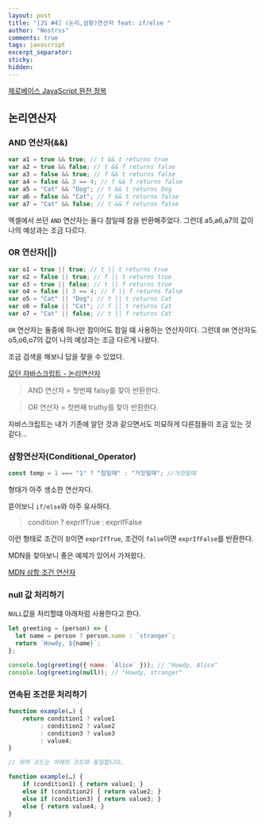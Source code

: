 ```yaml
---
layout: post
title: "[JS #4] (논리,삼항)연산자 feat: if/else "
author: "Nostrss"
comments: true
tags: javascript
excerpt_separator:
sticky:
hidden:
---
```


[제로베이스 JavaScript 완전 정복](https://zero-base.co.kr/category_dev_camp/JS_challenge)

## 논리연산자

### AND 연산자(&&)

```javascript
var a1 = true && true; // t && t returns true
var a2 = true && false; // t && f returns false
var a3 = false && true; // f && t returns false
var a4 = false && 3 == 4; // f && f returns false
var a5 = "Cat" && "Dog"; // t && t returns Dog
var a6 = false && "Cat"; // f && t returns false
var a7 = "Cat" && false; // t && f returns false
```

엑셀에서 쓰던 `AND` 연산자는 둘다 참일때 참을 반환해주었다.
그런데 a5,a6,a7의 값이 나의 예상과는 조금 다르다.

### OR 연산자(||)

```javascript
var o1 = true || true; // t || t returns true
var o2 = false || true; // f || t returns true
var o3 = true || false; // t || f returns true
var o4 = false || 3 == 4; // f || f returns false
var o5 = "Cat" || "Dog"; // t || t returns Cat
var o6 = false || "Cat"; // f || t returns Cat
var o7 = "Cat" || false; // t || f returns Cat
```

`OR` 연산자는 둘중에 하나만 참이어도 참일 떄 사용하는 연산자이다.
그런데 `OR` 연산자도 o5,o6,o7의 값이 나의 예상과는 조금 다르게 나왔다.

조금 검색을 해보니 답을 찾을 수 있었다.

[모던 자바스크립트 - 논리연산자](https://ko.javascript.info/logical-operators)

> AND 연산자 = 첫번쨰 falsy를 찾아 반환한다.

> OR 연산자 = 첫번째 truthy를 찾아 반환한다.

자바스크립트는 내가 기존에 알던 것과 같으면서도 미묘하게 다른점들이 조금 있는 것 같다...

### 삼항연산자(Conditional_Operator)

```javascript
const temp = 1 === "1" ? "참일때" : "거짓일때"; //거짓일때
```

형태가 아주 생소한 연산자다.

뜯어보니 `if/else`와 아주 유사하다.

> condition ? exprIfTrue : exprIfFalse

이런 형태로 조건이 `참`이면 `exprIfTrue`, 조건이 `false`이면 `exprIfFalse`를 반환한다.

MDN을 찾아보니 좋은 예제가 있어서 가져왔다.

[MDN 삼항 조건 연산자](https://developer.mozilla.org/ko/docs/Web/JavaScript/Reference/Operators/Conditional_Operator)

### null 값 처리하기

`NULL`값을 처리할떄 아래처럼 사용한다고 한다.

```javascript
let greeting = (person) => {
  let name = person ? person.name : `stranger`;
  return `Howdy, ${name}`;
};

console.log(greeting({ name: `Alice` })); // "Howdy, Alice"
console.log(greeting(null)); // "Howdy, stranger"
```

### 연속된 조건문 처리하기

```javascript
function example(…) {
    return condition1 ? value1
         : condition2 ? value2
         : condition3 ? value3
         : value4;
}

// 위의 코드는 아래의 코드와 동일합니다.

function example(…) {
    if (condition1) { return value1; }
    else if (condition2) { return value2; }
    else if (condition3) { return value3; }
    else { return value4; }
}
```
